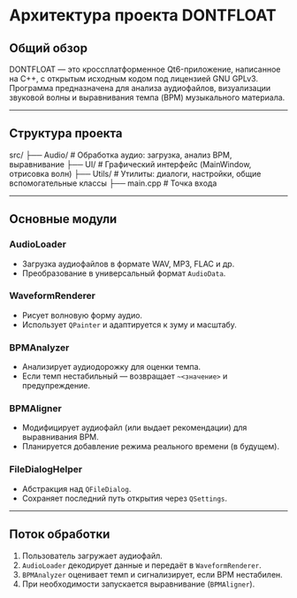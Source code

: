 # Архитектура проекта DONTFLOAT

## Общий обзор

DONTFLOAT — это кроссплатформенное Qt6-приложение, написанное на C++, с открытым исходным кодом под лицензией GNU GPLv3. Программа предназначена для анализа аудиофайлов, визуализации звуковой волны и выравнивания темпа (BPM) музыкального материала.

---

## Структура проекта

src/
├── Audio/ # Обработка аудио: загрузка, анализ BPM, выравнивание
├── UI/ # Графический интерфейс (MainWindow, отрисовка волн)
├── Utils/ # Утилиты: диалоги, настройки, общие вспомогательные классы
├── main.cpp # Точка входа

---

## Основные модули

### AudioLoader
- Загрузка аудиофайлов в формате WAV, MP3, FLAC и др.
- Преобразование в универсальный формат `AudioData`.

### WaveformRenderer
- Рисует волновую форму аудио.
- Использует `QPainter` и адаптируется к зуму и масштабу.

### BPMAnalyzer
- Анализирует аудиодорожку для оценки темпа.
- Если темп нестабильный — возвращает `~<значение>` и предупреждение.

### BPMAligner
- Модифицирует аудиофайл (или выдает рекомендации) для выравнивания BPM.
- Планируется добавление режима реального времени (в будущем).

### FileDialogHelper
- Абстракция над `QFileDialog`.
- Сохраняет последний путь открытия через `QSettings`.

---

## Поток обработки

1. Пользователь загружает аудиофайл.
2. `AudioLoader` декодирует данные и передаёт в `WaveformRenderer`.
3. `BPMAnalyzer` оценивает темп и сигнализирует, если BPM нестабилен.
4. При необходимости запускается выравнивание (`BPMAligner`).